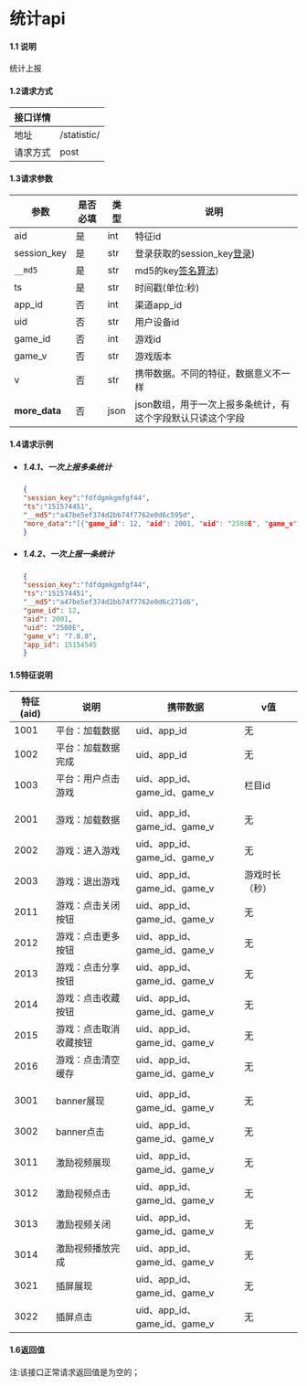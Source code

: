 # 统计api

#### 1.1 说明
统计上报
#### 1.2请求方式
|接口详情||
|--|--|
|地址|/statistic/|
|请求方式|post|
#### 1.3请求参数

| 参数        | 是否必填 | 类型 | 说明                            |
| ----------- | -------- | ---- | ----- |
| aid         |    是     | int  | 特征id     |
| session_key | 是   | str  | 登录获取的session_key[登录](/Chapter1/登录与验证.md)) |
| `__md5`     | 是       | str  | md5的key[签名算法](/Chapter1/登录与验证.md))     |
| ts          | 是       | str  | 时间戳(单位:秒)      |
| app_id      |否   | int  | 渠道app_id                           |
| uid         |    否     | str  | 用户设备id               |
| game_id         |    否     | int  | 游戏id                |
| game_v         |    否     | str  | 游戏版本           |
| v         |  否     | str  | 携带数据。不同的特征，数据意义不一样            |
| **more_data**         |    否     | json  |json数组，用于一次上报多条统计，有这个字段默认只读这个字段|

#### 1.4请求示例
+ ##### 1.4.1、一次上报多条统计

    ```json
    {
    "session_key":"fdfdgmkgmfgf44",
    "ts":"151574451",
    "__md5":"a47be5ef374d2bb74f7762e0d6c595d",
    "more_data":"[{"game_id": 12, "aid": 2001, "uid": "2508E", "game_v": "7.8.8", "app_id": 15154545}, {"game_id": 12, "app_id": 15154545, "uid": "2508E", "aid": 2002, "game_v": "7.8.8"}, {"app_id": 15154545, "aid": 1001, "uid": "2508E", "game_id": 3}]"
    }
    ```
    
+ ##### 1.4.2、一次上报一条统计

    ```json
    {
    "session_key":"fdfdgmkgmfgf44",
    "ts":"151574451",
    "__md5":"a47be5ef374d2bb74f7762e0d6c271d6",
    "game_id": 12,
    "aid": 2001, 
    "uid": "2508E", 
    "game_v": "7.8.8",
    "app_id": 15154545
    }
    ```
#### 1.5特征说明

| 特征(aid) | 说明                   | 携带数据                        | v值            |
| --------- | ---------------------- | ------------------------------- | -------------- |
| 1001      | 平台：加载数据         | uid、app_id                     | 无             |
| 1002      | 平台：加载数据完成     | uid、app\_id                    | 无             |
| 1003      | 平台：用户点击游戏     | uid、app\_id、game\_id、game\_v | 栏目id         |
|           |                        |                                 |                |
| 2001      | 游戏：加载数据         | uid、app\_id、game\_id、game\_v | 无             |
| 2002      | 游戏：进入游戏         | uid、app\_id、game\_id、game\_v | 无             |
| 2003      | 游戏：退出游戏         | uid、app\_id、game\_id、game\_v | 游戏时长（秒） |
| 2011      | 游戏：点击关闭按钮     | uid、app\_id、game\_id、game\_v | 无             |
| 2012      | 游戏：点击更多按钮     | uid、app\_id、game\_id、game\_v | 无             |
| 2013      | 游戏：点击分享按钮     | uid、app\_id、game\_id、game\_v | 无             |
| 2014      | 游戏：点击收藏按钮     | uid、app\_id、game\_id、game\_v | 无             |
| 2015      | 游戏：点击取消收藏按钮 | uid、app\_id、game\_id、game\_v | 无             |
| 2016      | 游戏：点击清空缓存     | uid、app\_id、game\_id、game\_v | 无             |
|           |                        |                                 |                |
| 3001      | banner展现             | uid、app\_id、game\_id、game\_v | 无             |
| 3002      | banner点击             | uid、app\_id、game\_id、game\_v | 无             |
| 3011      | 激励视频展现           | uid、app\_id、game\_id、game\_v | 无             |
| 3012      | 激励视频点击           | uid、app\_id、game\_id、game\_v | 无             |
| 3013      | 激励视频关闭           | uid、app\_id、game\_id、game\_v | 无             |
| 3014      | 激励视频播放完成       | uid、app\_id、game\_id、game\_v | 无             |
| 3021      | 插屏展现               | uid、app\_id、game\_id、game\_v | 无             |
| 3022      | 插屏点击               | uid、app\_id、game\_id、game\_v | 无             |

#### 1.6返回值
注:该接口正常请求返回值是为空的；